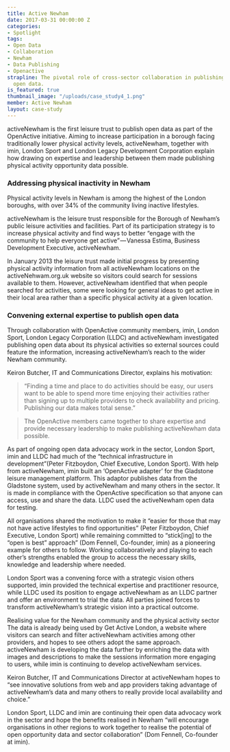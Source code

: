 ```yaml
---
title: Active Newham
date: 2017-03-31 00:00:00 Z
categories:
- Spotlight
tags:
- Open Data
- Collaboration
- Newham
- Data Publishing
- Openactive
strapline: The pivotal role of cross-sector collaboration in publishing activeNewham
  open data.
is_featured: true
thumbnail_image: "/uploads/case_study4_1.png"
member: Active Newham
layout: case-study
---
```


activeNewham is the first leisure trust to publish open data as part of the OpenActive initiative. Aiming to increase participation in a borough facing traditionally lower physical activity levels, activeNewham, together with imin, London Sport and London Legacy Development Corporation explain how drawing on expertise and leadership between them made publishing physical activity opportunity data possible.


### Addressing physical inactivity in Newham
Physical activity levels in Newham is among the highest of the London boroughs, with over 34% of the community living inactive lifestyles.

activeNewham is the leisure trust responsible for the Borough of Newham’s public leisure activities and facilities. Part of its participation strategy is to increase physical activity and find ways to better “engage with the community to help everyone get active” — Vanessa Estima, Business Development Executive, activeNewham.

In January 2013 the leisure trust made initial progress by presenting physical activity information from all activeNewham locations on the activeNehwam.org.uk website so visitors could search for sessions available to them. However, activeNewham identified that when people searched for activities, some were looking for general ideas to get active in their local area rather than a specific physical activity at a given location.

### Convening external expertise to publish open data
Through collaboration with OpenActive community members, imin, London Sport, London Legacy Corporation (LLDC) and activeNewham investigated publishing open data about its physical activities so external sources could feature the information, increasing activeNewham’s reach to the wider Newham community.

Keiron Butcher, IT and Communications Director, explains his motivation:

>  “Finding a time and place to do activities should be easy, our users want to be able to spend more time enjoying their activities rather than signing up to multiple providers to check availability and pricing. Publishing our data makes total sense.”

> The OpenActive members came together to share expertise and provide necessary leadership to make publishing activeNewham data possible.

As part of ongoing open data advocacy work in the sector, London Sport, imin and LLDC had much of the “technical infrastructure in development”(Peter Fitzboydon, Chief Executive, London Sport). With help from activeNewham, imin built an ‘OpenActive adapter’ for the Gladstone leisure management platform. This adaptor publishes data from the Gladstone system, used by activeNewham and many others in the sector. It is made in compliance with the OpenActive specification so that anyone can access, use and share the data. LLDC used the activeNewham open data for testing.

All organisations shared the motivation to make it “easier for those that may not have active lifestyles to find opportunities” (Peter Fitzboydon, Chief Executive, London Sport) while remaining committed to “stick[ing] to the “open is best” approach” (Dom Fennell, Co-founder, imin) as a pioneering example for others to follow. Working collaboratively and playing to each other’s strengths enabled the group to access the necessary skills, knowledge and leadership where needed.

London Sport was a convening force with a strategic vision others supported, imin provided the technical expertise and practitioner resource, while LLDC used its position to engage activeNewham as an LLDC partner and offer an environment to trial the data. All parties joined forces to transform activeNewham’s strategic vision into a practical outcome.

Realising value for the Newham community and the physical activity sector
The data is already being used by Get Active London, a website where visitors can search and filter activeNewham activities among other providers, and hopes to see others adopt the same approach. activeNewham is developing the data further by enriching the data with images and descriptions to make the sessions information more engaging to users, while imin is continuing to develop activeNewham services.

Keiron Butcher, IT and Communications Director at activeNewham hopes to “see innovative solutions from web and app providers taking advantage of activeNewham’s data and many others to really provide local availability and choice.”

London Sport, LLDC and imin are continuing their open data advocacy work in the sector and hope the benefits realised in Newham “will encourage organisations in other regions to work together to realise the potential of open opportunity data and sector collaboration” (Dom Fennell, Co-founder at imin).